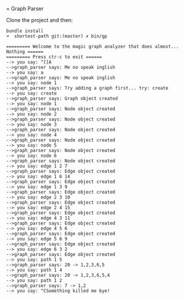= Graph Parser

Clone the project and then:

    bundle install
    ➜  shortest-path git:(master) ✗ bin/gp

    ========= Welcome to the magic graph analyzer that does almost... Nothing ======
    ========= Press ctr-c to exit ======
    --> you say: ^[[A
    -->graph_parser says: Me no speak inglish
    --> you say: a
    -->graph_parser says: Me no speak inglish
    --> you say: node 1
    -->graph_parser says: Try adding a graph first... try: create
    --> you say: create
    -->graph_parser says: Graph object created
    --> you say: node 1
    -->graph_parser says: Node object created
    --> you say: node 2
    -->graph_parser says: Node object created
    --> you say: node 3
    -->graph_parser says: Node object created
    --> you say: node 4
    -->graph_parser says: Node object created
    --> you say: node 5
    -->graph_parser says: Node object created
    --> you say: node 6
    -->graph_parser says: Node object created
    --> you say: edge 1 2 7
    -->graph_parser says: Edge object created
    --> you say: edge 1 6 14
    -->graph_parser says: Edge object created
    --> you say: edge 1 3 9
    -->graph_parser says: Edge object created
    --> you say: edge 2 3 10
    -->graph_parser says: Edge object created
    --> you say: edge 2 4 15
    -->graph_parser says: Edge object created
    --> you say: edge 4 3 11
    -->graph_parser says: Edge object created
    --> you say: edge 4 5 6
    -->graph_parser says: Edge object created
    --> you say: edge 5 6 9
    -->graph_parser says: Edge object created
    --> you say: edge 6 3 2
    -->graph_parser says: Edge object created
    --> you say: path 1 5
    -->graph_parser says: 20 -> 1,2,3,6,5
    --> you say: path 1 4
    -->graph_parser says: 20 -> 1,2,3,6,5,4
    --> you say: path 1 2
    -->graph_parser says: 7 -> 1,2
    --> you say: ^CSomething killed me bye!

